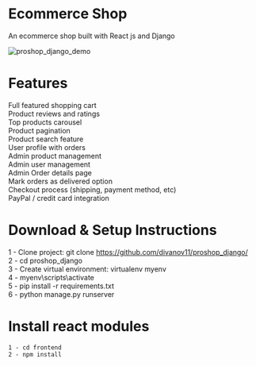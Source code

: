 # Ecommerce Shop
 An ecommerce shop built with React js and Django
 
 
 ![proshop_django_demo](https://user-images.githubusercontent.com/76729273/184502561-867211e4-4a87-42db-a1dc-950a97bcb163.png)


# Features
Full featured shopping cart <br>
Product reviews and ratings <br>
Top products carousel <br>
Product pagination <br>
Product search feature <br>
User profile with orders <br>
Admin product management <br>
Admin user management <br>
Admin Order details page <br>
Mark orders as delivered option <br>
Checkout process (shipping, payment method, etc) <br>
PayPal / credit card integration <br>

# Download & Setup Instructions
1 - Clone project: git clone https://github.com/divanov11/proshop_django/ <br>
2 - cd proshop_django <br>
3 - Create virtual environment: virtualenv myenv <br>
4 - myenv\scripts\activate <br>
5 - pip install -r requirements.txt <br>
6 - python manage.py runserver

# Install react modules
```
1 - cd frontend
2 - npm install
```
